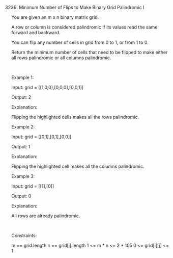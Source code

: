 3239. Minimum Number of Flips to Make Binary Grid Palindromic I

You are given an m x n binary matrix grid.

A row or column is considered palindromic if its values read the same forward and backward.

You can flip any number of cells in grid from 0 to 1, or from 1 to 0.

Return the minimum number of cells that need to be flipped to make either all rows palindromic or all columns palindromic.

 

Example 1:

Input: grid = [[1,0,0],[0,0,0],[0,0,1]]

Output: 2

Explanation:

Flipping the highlighted cells makes all the rows palindromic.

Example 2:

Input: grid = [[0,1],[0,1],[0,0]]

Output: 1

Explanation:

Flipping the highlighted cell makes all the columns palindromic.

Example 3:

Input: grid = [[1],[0]]

Output: 0

Explanation:

All rows are already palindromic.

 

Constraints:

m == grid.length
n == grid[i].length
1 <= m * n <= 2 * 105
0 <= grid[i][j] <= 1